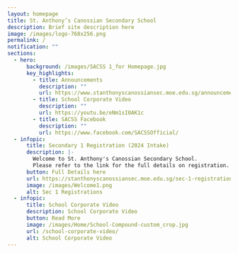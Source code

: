 ```yaml
---
layout: homepage
title: St. Anthony’s Canossian Secondary School
description: Brief site description here
image: /images/logo-768x256.png
permalink: /
notification: ""
sections:
  - hero:
      background: /images/SACSS 1_for Homepage.jpg
      key_highlights:
        - title: Announcements
          description: ""
          url: https://www.stanthonyscanossiansec.moe.edu.sg/announcements/
        - title: School Corporate Video
          description: ""
          url: https://youtu.be/eNm1sI0AK1c
        - title: SACSS Facebook
          description: ""
          url: https://www.facebook.com/SACSSOfficial/
  - infopic:
      title: Secondary 1 Registration (2024 Intake)
      description: |-
        Welcome to St. Anthony's Canossian Secondary School.
        Please refer to the link for the full details on registration.
      button: Full Details here
      url: https://stanthonyscanossiansec.moe.edu.sg/sec-1-registration/
      image: /images/Welcome1.png
      alt: Sec 1 Registrations
  - infopic:
      title: School Corporate Video
      description: School Corporate Video
      button: Read More
      image: /images/Home/School-Compound-custom_crop.jpg
      url: /school-corporate-video/
      alt: School Corporate Video
---
```

